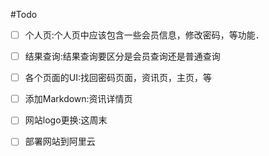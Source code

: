 #Todo

- [ ] 个人页:个人页中应该包含一些会员信息，修改密码，等功能． 
- [ ] 结果查询:结果查询要区分是会员查询还是普通查询
- [ ] 各个页面的UI:找回密码页面，资讯页，主页，等
- [ ] 添加Markdown:资讯详情页
- [ ] 网站logo更换:这周末
- [ ] 部署网站到阿里云

